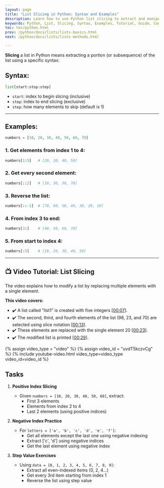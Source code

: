 ```yaml
---
layout: page
title: "List Slicing in Python: Syntax and Examples"
description: Learn how to use Python list slicing to extract and manipulate parts of lists. This guide provides clear explanations and examples for efficient coding.  
keywords: Python, List, Slicing, Syntax, Examples, Tutorial, Guide, Coding, list slicing in python, list slicing tasks, list slicing exercises, list slicing syntax, list tasks.
toc: toc/python.html
prev: /python/docs/lists/lists-basics.html
next: /python/docs/lists/lists-methods.html

---
```


**Slicing** a list in Python means extracting a portion (or subsequence) of the list using a specific syntax:

## **Syntax:**

```python
list[start:stop:step]
```

* `start`: index to begin slicing (inclusive)
* `stop`: index to end slicing (exclusive)
* `step`: how many elements to skip (default is 1)

---

## **Examples:**

```python
numbers = [10, 20, 30, 40, 50, 60, 70]
```

### 1. Get elements from index 1 to 4:

```python
numbers[1:5]   # [20, 30, 40, 50]
```

### 2. Get every second element:

```python
numbers[::2]   # [10, 30, 50, 70]
```

### 3. Reverse the list:

```python
numbers[::-1]  # [70, 60, 50, 40, 30, 20, 10]
```

### 4. From index 3 to end:

```python
numbers[3:]    # [40, 50, 60, 70]
```

### 5. From start to index 4:

```python
numbers[:5]    # [10, 20, 30, 40, 50]
```
---

## **📺 Video Tutorial: List Slicing** 
The video explains how to modify a list by replacing multiple elements with a single element. 

**This video covers:**  
* ✔️ A list called "list1" is created with five integers \[[00:07](http://www.youtube.com/watch?v=uvdT5kczvCg&t=7)\].
* ✔️ The second, third, and fourth elements of the list (98, 23, and 70) are selected using slice notation \[[00:13](http://www.youtube.com/watch?v=uvdT5kczvCg&t=13)\].
* ✔️ These elements are replaced with the single element 20 \[[00:23](http://www.youtube.com/watch?v=uvdT5kczvCg&t=23)\].
* ✔️ The modified list is printed \[[00:29](http://www.youtube.com/watch?v=uvdT5kczvCg&t=29)\].

{% assign video_type = "video" %}
{% assign video_id = "uvdT5kczvCg" %}
{% include youtube-video.html video_type=video_type video_id=video_id %}

## **Tasks**

1. **Positive Index Slicing**
   - Given `numbers = [10, 20, 30, 40, 50, 60]`, extract:
     - First 3 elements
     - Elements from index 2 to 4
     - Last 2 elements (using positive indices)

2. **Negative Index Practice**
   - For `letters = ['a', 'b', 'c', 'd', 'e', 'f']`:
     - Get all elements except the last one using negative indexing
     - Extract ['c', 'd'] using negative indices
     - Get the last element using negative index

3. **Step Value Exercises**
   - Using `data = [0, 1, 2, 3, 4, 5, 6, 7, 8, 9]`:
     - Extract all even-indexed items (0, 2, 4...)
     - Get every 3rd item starting from index 1
     - Reverse the list using step value


